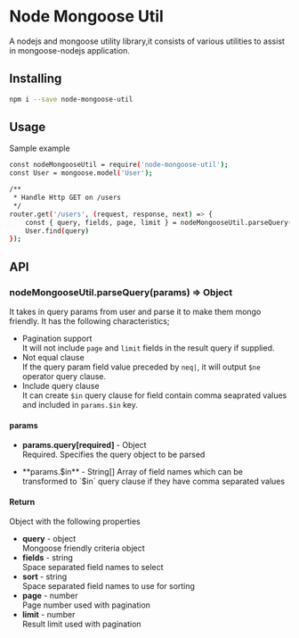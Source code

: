 # Node Mongoose Util
A nodejs and mongoose utility library,it consists of various utilities 
to assist in mongoose-nodejs application.

## Installing
```bash
npm i --save node-mongoose-util
```

## Usage

Sample example
```bash
const nodeMongooseUtil = require('node-mongoose-util');
const User = mongoose.model('User');

/**
 * Handle Http GET on /users
 */
router.get('/users', (request, response, next) => {
    const { query, fields, page, limit } = nodeMongooseUtil.parseQuery(request.query);
    User.find(query)
});
```

## API
### nodeMongooseUtil.parseQuery(params) => Object
It takes in query params from user and parse it to make them mongo friendly. It has the following characteristics;
- Pagination support    
It will not include `page` and `limit` fields in the result query if supplied. 
- Not equal clause  
If the query param field value preceded by `neq|`, it will output `$ne` operator query clause. 
- Include query clause  
It can create `$in` query clause for field contain comma seaprated values and included in `params.$in` key.

#### params
+ **params.query[required]** - Object  
Required. Specifies the query object to be parsed

+ **params.$in** - String[]
Array of field names which can be transformed to `$in` query clause if they have comma separated values 

#### Return 
Object with the following properties
+ **query** - object    
Mongoose friendly criteria object
+ **fields** - string   
Space separated field names to select
+ **sort** - string       
Space separated field names to use for sorting
+ **page** - number     
Page number used with pagination
+ **limit** - number        
Result limit used with pagination